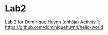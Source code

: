 # Lab2
Lab 2 for Dominique Huynh (dhh8ja)
Activity 1: https://github.com/dominiquehuynh/hello-world

